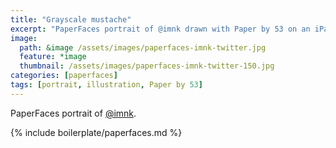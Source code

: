 ```yaml
---
title: "Grayscale mustache"
excerpt: "PaperFaces portrait of @imnk drawn with Paper by 53 on an iPad."
image: 
  path: &image /assets/images/paperfaces-imnk-twitter.jpg 
  feature: *image
  thumbnail: /assets/images/paperfaces-imnk-twitter-150.jpg
categories: [paperfaces]
tags: [portrait, illustration, Paper by 53]
---
```


PaperFaces portrait of [@imnk](https://twitter.com/imnk).

{% include boilerplate/paperfaces.md %}
